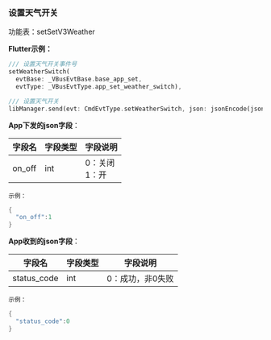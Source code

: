 ### 设置天气开关

功能表：setSetV3Weather

**Flutter示例：**

```dart
/// 设置天气开关事件号
setWeatherSwitch(
  evtBase: _VBusEvtBase.base_app_set,
  evtType: _VBusEvtType.app_set_weather_switch),

/// 设置天气开关
libManager.send(evt: CmdEvtType.setWeatherSwitch, json: jsonEncode(json));
```



**App下发的json字段**：

| 字段名 | 字段类型 | 字段说明                  |
| ------ | -------- | ------------------------- |
| on_off | int      | 0：关闭 <br />1：开 |

`示例：`

```c
{
  "on_off":1
}
```



 **App收到的json字段**：

| 字段名      | 字段类型 | 字段说明         |
| ----------- | -------- | ---------------- |
| status_code | int      | 0：成功，非0失败 |

`示例：`

```c
{
  "status_code":0
}
```

